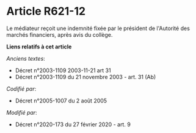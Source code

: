 # Article R621-12

Le médiateur reçoit une indemnité fixée par le président de l'Autorité des marchés financiers, après avis du collège.

**Liens relatifs à cet article**

_Anciens textes_:

  - Décret n°2003-1109 2003-11-21 art 31
  - Décret n°2003-1109 du 21 novembre 2003 - art. 31 (Ab)

_Codifié par_:

  - Décret n°2005-1007 du 2 août 2005

_Modifié par_:

  - Décret n°2020-173 du 27 février 2020 - art. 9
